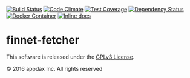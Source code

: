 [![Build Status](https://travis-ci.org/appdax/finnet-fetcher.svg?branch=master)](https://travis-ci.org/appdax/finnet-fetcher)
[![Code Climate](https://codeclimate.com/github/appdax/finnet-fetcher/badges/gpa.svg)](https://codeclimate.com/github/appdax/finnet-fetcher)
[![Test Coverage](https://codeclimate.com/github/appdax/finnet-fetcher/badges/coverage.svg)](https://codeclimate.com/github/appdax/finnet-fetcher/coverage)
[![Dependency Status](https://gemnasium.com/badges/github.com/appdax/finnet-fetcher.svg)](https://gemnasium.com/github.com/appdax/finnet-fetcher)
[![Docker Container](https://imagelayers.io/badge/appdax/finnet-fetcher:edge.svg)](https://imagelayers.io/?images=appdax/finnet-fetcher:edge)
[![Inline docs](http://inch-ci.org/github/appdax/finnet-fetcher.svg?branch=master)](http://inch-ci.org/github/appdax/finnet-fetcher)

# finnet-fetcher

This software is released under the [GPLv3 License][license].

© 2016 appdax Inc. All rights reserved

[license]: https://opensource.org/licenses/GPL-3.0
